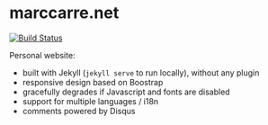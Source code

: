 marccarre.net
=============

[![Build Status](https://travis-ci.org/marccarre/marccarre.net.svg?branch=master)](https://travis-ci.org/marccarre/marccarre.net)

Personal website:
* built with Jekyll (`jekyll serve` to run locally), without any plugin
* responsive design based on Boostrap
* gracefully degrades if Javascript and fonts are disabled
* support for multiple languages / i18n
* comments powered by Disqus
